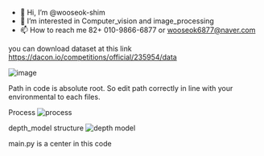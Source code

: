 - 👋 Hi, I’m @wooseok-shim
- 👀 I’m interested in Computer_vision and image_processing
- 📫 How to reach me 82+ 010-9866-6877 or wooseok6877@naver.com

you can download dataset at this link
https://dacon.io/competitions/official/235954/data

![image](https://user-images.githubusercontent.com/107904337/210038741-e9597a88-1aad-4a2c-b296-d5f454e63f37.png)

Path in code is absolute root.
So edit path correctly in line with your environmental to each files.

Process
![process](https://user-images.githubusercontent.com/107904337/210038659-ceb322d7-2fd0-4df3-92f1-112f33e47419.png)

depth_model structure
![depth model](https://user-images.githubusercontent.com/107904337/210038671-8798efed-4f9c-4551-ad1f-95318df69313.png)

main.py is a center in this code
